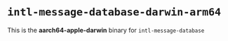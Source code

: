 # `intl-message-database-darwin-arm64`

This is the **aarch64-apple-darwin** binary for `intl-message-database`
